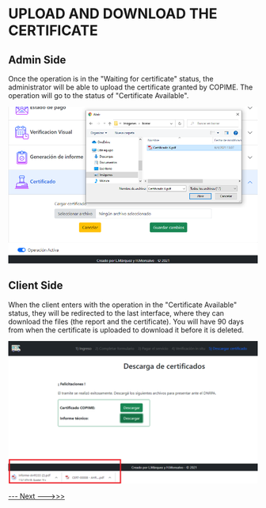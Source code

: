 # UPLOAD AND DOWNLOAD THE CERTIFICATE

## Admin Side

Once the operation is in the "Waiting for certificate" status, the administrator will be able to upload the certificate granted by COPIME. The operation will go to the status of "Certificate Available".

<img src="https://github.com/MrHolmes19/certification-system/blob/main/doc/screenshots/6.admin-subir-certificado.png?raw=true" width="800">

## Client Side

When the client enters with the operation in the "Certificate Available" status, they will be redirected to the last interface, where they can download the files (the report and the certificate). You will have 90 days from when the certificate is uploaded to download it before it is deleted.

<img src="https://github.com/MrHolmes19/certification-system/blob/main/doc/screenshots/5.cliente-descarga de certificado.png?raw=true" width="800">


[--- Next --->>>](email_notifications.md#NOTIFICATIONS-BY-MAIL)
